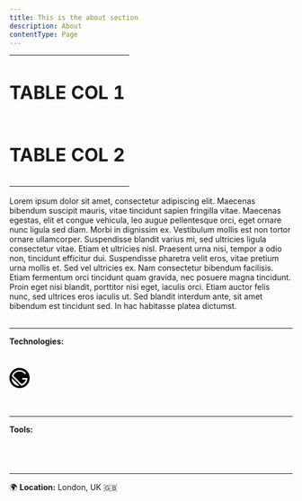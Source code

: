 ```yaml
---
title: This is the about section
description: About
contentType: Page
---
```


<style>
table.spinner {
border-collapse: collapse;
margin: 0;
padding: 0;
width: 100%;
table-layout: fixed;
}

table caption {
font-size: 1.5em;
margin: .5em 0 .75em;
}

table th,
table td {
padding-left: 15px;
text-align: left;
}

table th {
font-size: .85em;
letter-spacing: .1em;
text-transform: uppercase;
}

@media screen and (max-width: 1000px) {
table {
border: 0;
}

table caption {
font-size: 1.3em;
}


table thead {
border: none;
clip: rect(0 0 0 0);
height: 1px;
margin: -1px;
overflow: hidden;
padding: 0;
position: absolute;
width: 1px;
}

table tr {

display: block;
margin-bottom: .625em;
}

table td {
display: block;
text-align: left;
padding-left: 0px;
}

table td::before {
float: left;
font-weight: bold;
text-transform: uppercase;
}

}
</style>

<table class="spinner"> 
  <tbody>
    <tr>
      <td ><h1>TABLE COL 1</h1></td>
      <td >
      
<h1>TABLE COL 2</h1>

</td>
</tr>
  </tbody>
</table>

<br/>
Lorem ipsum dolor sit amet, consectetur adipiscing elit. Maecenas bibendum suscipit mauris, vitae tincidunt sapien fringilla vitae. Maecenas egestas, elit et congue vehicula, leo augue pellentesque orci, eget ornare nunc ligula sed diam. Morbi in dignissim ex. Vestibulum mollis est non tortor ornare ullamcorper. Suspendisse blandit varius mi, sed ultricies ligula consectetur vitae. Etiam et ultricies nisl. Praesent urna nisi, tempor a odio non, tincidunt efficitur dui. Suspendisse pharetra velit eros, vitae pretium urna mollis et. Sed vel ultricies ex. Nam consectetur bibendum facilisis. Etiam fermentum orci tincidunt quam gravida, nec posuere magna tincidunt. Proin eget nisi blandit, porttitor nisi eget, iaculis orci. Etiam auctor felis nunc, sed ultrices eros iaculis ut. Sed blandit interdum ante, sit amet bibendum est tincidunt sed. In hac habitasse platea dictumst.
<br/><br/>
<hr>
<strong>Technologies:</strong><h1><i class="devicon-javascript-plain "></i> <i class="devicon-typescript-plain "></i> <i class="devicon-react-original "></i> <i class="devicon-d3js-plain "></i> <i class="devicon-postgresql-plain "></i> <i class="devicon-docker-plain "></i> <i class="devicon-amazonwebservices-original "></i> <i class="devicon-nodejs-plain "></i> <i class="devicon-express-original "></i> <i class="devicon-python-plain "></i> <svg role="img" xmlns="http://www.w3.org/2000/svg"   fill="var(--logo)" width="36" viewBox="0 0 24 24"><title>Gatsby icon</title><path d="M12.001.007C5.326.007.007 5.326.007 12S5.326 23.995 12 23.995s11.994-5.319 11.994-11.994S18.676.007 12.001.007zM2.614 12.105l9.283 9.283c-5.111 0-9.283-4.172-9.283-9.283zm11.473 9.074L2.823 9.915C3.76 5.743 7.516 2.614 12 2.614a9.476 9.476 0 0 1 7.614 3.86L18.259 7.62a7.657 7.657 0 0 0-6.362-3.337A7.555 7.555 0 0 0 4.7 9.393l9.804 9.805c2.4-.835 4.276-2.92 4.798-5.424h-4.068v-1.773h6.154c0 4.485-3.129 8.24-7.301 9.178z"/></svg><br/></h1><br>
<hr>
<strong>Tools:</strong><h1><i class="devicon-visualstudio-plain"></i> <i class="devicon-github-plain"></i> <i class="devicon-illustrator-line"></i> <i class="devicon-photoshop-line"></i> <i class="devicon-apple-original"></i> <i class="devicon-windows8-original"></i></h1>
<br>
<hr>
🌍 <strong>Location:</strong> London, UK 🇬🇧<br/><br/>
